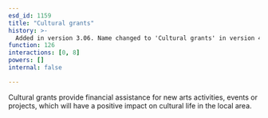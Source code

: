 ```yaml
---
esd_id: 1159
title: "Cultural grants"
history: >-
  Added in version 3.06. Name changed to 'Cultural grants' in version 4.00.
function: 126
interactions: [0, 8]
powers: []
internal: false

---
```


Cultural grants provide financial assistance for new arts activities, events or projects, which will have a positive impact on cultural life in the local area.

